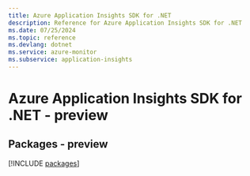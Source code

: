 ```yaml
---
title: Azure Application Insights SDK for .NET
description: Reference for Azure Application Insights SDK for .NET
ms.date: 07/25/2024
ms.topic: reference
ms.devlang: dotnet
ms.service: azure-monitor
ms.subservice: application-insights
---
```

# Azure Application Insights SDK for .NET - preview
## Packages - preview
[!INCLUDE [packages](application-insights-index.md)]